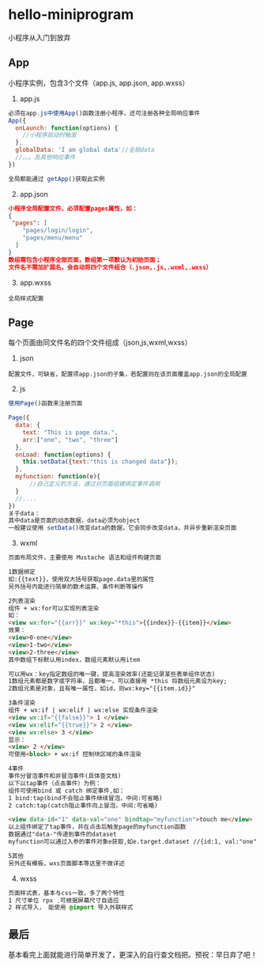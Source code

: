 # hello-miniprogram
小程序从入门到放弃


## App
小程序实例，包含3个文件（app.js, app.json, app.wxss）       
1. app.js       
```JavaScript
必须在app.js中使用App()函数注册小程序，还可注册各种全局响应事件
App({
  onLaunch: function(options) {
    //小程序启动时触发
  },
  globalData: 'I am global data'//全局data
  //。。。及其他响应事件
})

全局都能通过 getApp()获取此实例
```

2. app.json
```json
小程序全局配置文件，必须配置pages属性，如：
{
 "pages": [
    "pages/login/login",
    "pages/menu/menu"
  ]
}
数组需包含小程序全部页面，数组第一项默认为初始页面；
文件名不需加扩展名，会自动将四个文件组合（.json,.js,.wxml,.wxss）
```
3. app.wxss
```
全局样式配置
```

## Page
每个页面由同文件名的四个文件组成（json,js,wxml,wxss）
1. json
```
配置文件，可缺省，配置项app.json的子集，若配置则在该页面覆盖app.json的全局配置
```
2. js
```javascript
使用Page()函数来注册页面

Page({
  data: {
    text: "This is page data.",
    arr:["one", "two", "three"]
  },
  onLoad: function(options) {
    this.setData({text:"this is changed data"});
  },
  myfunction: function(e){
      //自己定义的方法，通过对页面组建绑定事件调用
  }
  //....
})
关于data：
其中data是页面的动态数据，data必须为object
一般建议使用 setData()改变data的数据，它会同步改变data，并异步重新渲染页面

```

3. wxml
```html
页面布局文件，主要使用 Mustache 语法和组件构建页面

1数据绑定
如:{{text}}，使用双大括号获取page.data里的属性
另外括号内能进行简单的数术运算、条件判断等操作

2列表渲染
组件 + wx:for可以实现列表渲染
如：
<view wx:for="{{arr}}" wx:key="*this">{{index}}-{{item}}</view>
效果：
<view>0-one</view>
<view>1-two</view>
<view>2-three</view>
其中数组下标默认用index，数组元素默认用item

可以用wx：key指定数组的唯一键，提高渲染效率(还能记录某些表单组件状态)
1数组元素都是数字或字符串，且都唯一，可以直接用 *this 将数组元素设为key;
2数组元素是对象，且有唯一属性，如id，则wx:key="{{item.id}}"

3条件渲染
组件 + wx:if | wx:elif | wx:else 实现条件渲染
<view wx:if="{{false}}"> 1 </view>
<view wx:elif="{{true}}"> 2 </view>
<view wx:else> 3 </view>
显示：
<view> 2 </view>
可使用<block> + wx:if 控制块区域的条件渲染

4事件
事件分冒泡事件和非冒泡事件(具体查文档)
以下以tap事件（点击事件）为例：
组件可使用bind 或 catch 绑定事件,如：
1 bind:tap(bind不会阻止事件继续冒泡，中间:可省略)
2 catch:tap(catch阻止事件向上冒泡，中间:可省略)

<view data-id="1" data-val="one" bindtap="myfunction">touch me</view>
以上组件绑定了tap事件，并在点击后触发page的myfunction函数
数据通过"data-"传递到事件的dataset
myfunction可以通过入参的事件对象e获取,如e.target.dataset //{id:1, val:"one"}

5其他
另外还有模板，wxs页面脚本等这里不做详述

```

4. wxss
```css
页面样式表，基本与css一致，多了两个特性
1 尺寸单位 rpx ,可根据屏幕尺寸自适应
2 样式导入， 能使用 @import 导入外联样式
```


## 最后
基本看完上面就能进行简单开发了，更深入的自行查文档把。预祝：早日弃了吧！